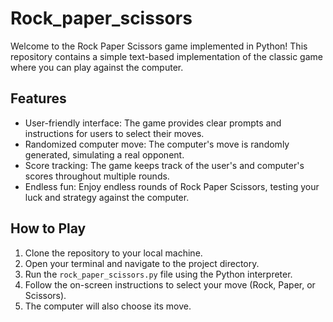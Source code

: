 # Rock_paper_scissors
Welcome to the Rock Paper Scissors game implemented in Python! This repository contains a simple text-based implementation of the classic game where you can play against the computer.
## Features

- User-friendly interface: The game provides clear prompts and instructions for users to select their moves.
- Randomized computer move: The computer's move is randomly generated, simulating a real opponent.
- Score tracking: The game keeps track of the user's and computer's scores throughout multiple rounds.
- Endless fun: Enjoy endless rounds of Rock Paper Scissors, testing your luck and strategy against the computer.

## How to Play

1. Clone the repository to your local machine.
2. Open your terminal and navigate to the project directory.
3. Run the `rock_paper_scissors.py` file using the Python interpreter.
4. Follow the on-screen instructions to select your move (Rock, Paper, or Scissors).
5. The computer will also choose its move.
